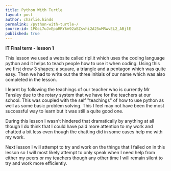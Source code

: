 ```yaml
---
title: Python With Turtle 
layout: post
author: charlie.hinds
permalink: /python-with-turtle-/
source-id: 1POoL7uJvEpaRRYkm92aBZsvhi2A25wMRwvEL2_ABjlE
published: true
---
```

**IT Final term - lesson 1**

   This lesson we used a website called ripl.it which uses the coding language python and it helps to teach people how to use it when coding. Using this we first drew 3 shapes; a square, a triangle and a pentagon which was quite easy. Then we had to write out the three initials of our name which was also completed in the lesson. 

   I learnt by following the teachings of our teacher who is currently Mr Tansley due to the rotary system that we have for the teachers at our school. This was coupled with the self "teachings" of how to use python as well as some basic problem solving. This I feel may not have been the most successful way to learn but it was still a quite good one.

   During this lesson I wasn't hindered that dramatically by anything at all though I do think that I could have paid more attention to my work and chatted a bit less even though the chatting did in some cases help me with my work.

  Next lesson I will attempt to try and work on the things that I failed on in this lesson so I will most likely attempt to only speak when I need help from either my peers or my teachers though any other time I will remain silent to try and work more efficiently.

